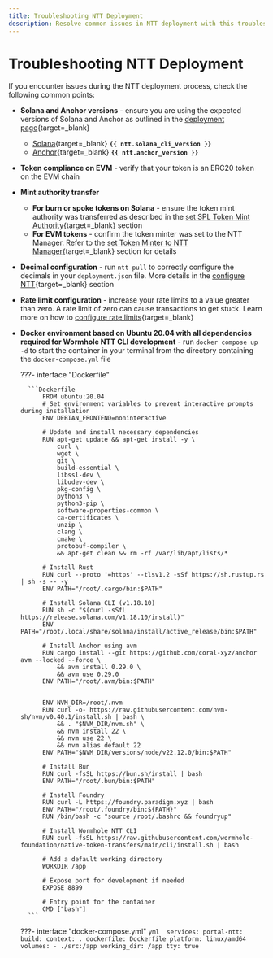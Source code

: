 ```yaml
---
title: Troubleshooting NTT Deployment
description: Resolve common issues in NTT deployment with this troubleshooting guide covering Solana, EVM, mint authority, decimals, and rate limits.
---
```


# Troubleshooting NTT Deployment

If you encounter issues during the NTT deployment process, check the following common points:

- **Solana and Anchor versions** - ensure you are using the expected versions of Solana and Anchor as outlined in the [deployment page](/docs/build/contract-integrations/native-token-transfers/deployment-process/deploy-to-solana/#install-dependencies){target=\_blank}
    -  [Solana](https://docs.solanalabs.com/cli/install){target=\_blank} **`{{ ntt.solana_cli_version }}`**
    -  [Anchor](https://www.anchor-lang.com/docs/installation){target=\_blank} **`{{ ntt.anchor_version }}`**
- **Token compliance on EVM** - verify that your token is an ERC20 token on the EVM chain
- **Mint authority transfer**
    - **For burn or spoke tokens on Solana** - ensure the token mint authority was transferred as described in the [set SPL Token Mint Authority](/docs/build/contract-integrations/native-token-transfers/deployment-process/deploy-to-solana/#set-spl-token-mint-authority){target=\_blank} section
    - **For EVM tokens** - confirm the token minter was set to the NTT Manager. Refer to the [set Token Minter to NTT Manager](/docs/build/contract-integrations/native-token-transfers/deployment-process/deploy-to-evm/#set-token-minter-to-ntt-manager){target=\_blank} section for details
- **Decimal configuration** - run `ntt pull` to correctly configure the decimals in your `deployment.json` file. More details in the [configure NTT](/docs/build/contract-integrations/native-token-transfers/deployment-process/deploy-to-solana/#configure-ntt){target=\_blank} section
- **Rate limit configuration** - increase your rate limits to a value greater than zero. A rate limit of zero can cause transactions to get stuck. Learn more on how to [configure rate limits](/docs/build/contract-integrations/native-token-transfers/deployment-process/deploy-to-evm/#configure-ntt){target=\_blank}
- **Docker environment based on Ubuntu 20.04 with all dependencies required for Wormhole NTT CLI development** - run `docker compose up -d` to start the container in your terminal from the directory containing the `docker-compose.yml` file

    ???- interface "Dockerfile"

        ```Dockerfile
            FROM ubuntu:20.04
            # Set environment variables to prevent interactive prompts during installation
            ENV DEBIAN_FRONTEND=noninteractive

            # Update and install necessary dependencies
            RUN apt-get update && apt-get install -y \
                curl \
                wget \
                git \
                build-essential \
                libssl-dev \
                libudev-dev \
                pkg-config \
                python3 \
                python3-pip \
                software-properties-common \
                ca-certificates \
                unzip \
                clang \
                cmake \
                protobuf-compiler \
                && apt-get clean && rm -rf /var/lib/apt/lists/*

            # Install Rust
            RUN curl --proto '=https' --tlsv1.2 -sSf https://sh.rustup.rs | sh -s -- -y
            ENV PATH="/root/.cargo/bin:$PATH"

            # Install Solana CLI (v1.18.10)
            RUN sh -c "$(curl -sSfL https://release.solana.com/v1.18.10/install)"
            ENV PATH="/root/.local/share/solana/install/active_release/bin:$PATH"

            # Install Anchor using avm
            RUN cargo install --git https://github.com/coral-xyz/anchor avm --locked --force \
                && avm install 0.29.0 \
                && avm use 0.29.0
            ENV PATH="/root/.avm/bin:$PATH"


            ENV NVM_DIR=/root/.nvm
            RUN curl -o- https://raw.githubusercontent.com/nvm-sh/nvm/v0.40.1/install.sh | bash \
                && . "$NVM_DIR/nvm.sh" \
                && nvm install 22 \
                && nvm use 22 \
                && nvm alias default 22
            ENV PATH="$NVM_DIR/versions/node/v22.12.0/bin:$PATH"

            # Install Bun
            RUN curl -fsSL https://bun.sh/install | bash
            ENV PATH="/root/.bun/bin:$PATH"

            # Install Foundry
            RUN curl -L https://foundry.paradigm.xyz | bash
            ENV PATH="/root/.foundry/bin:${PATH}"
            RUN /bin/bash -c "source /root/.bashrc && foundryup"

            # Install Wormhole NTT CLI
            RUN curl -fsSL https://raw.githubusercontent.com/wormhole-foundation/native-token-transfers/main/cli/install.sh | bash

            # Add a default working directory
            WORKDIR /app

            # Expose port for development if needed
            EXPOSE 8899

            # Entry point for the container
            CMD ["bash"]
        ```

    ???- interface "docker-compose.yml"
        ```yml 
            services:
                portal-ntt:
                    build:
                        context: .
                        dockerfile: Dockerfile
                    platform: linux/amd64
                    volumes:
                        - ./src:/app
                    working_dir: /app
                    tty: true
        ``` 
